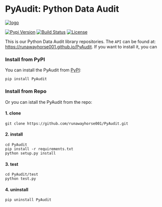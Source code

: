 # PyAudit: Python Data Audit 

[![logo](https://github.com/runawayhorse001/PyAudit/blob/master/doc/images/logo.png)](https://runawayhorse001.github.io/PyAudit/)

[![Pypi Version](https://img.shields.io/pypi/v/PyAudit.svg)](https://pypi.org/project/PyAudit/)
[![Build Status](https://travis-ci.org/rtfd/PyAudit.svg?branch=master)](https://pypi.org/project/PyAudit)
[![License](https://img.shields.io/pypi/l/PyAudit.svg)](https://pypi.org/project/PyAudit/)

This is our Python Data Audit library repositories.
The ``API`` can be found at: https://runawayhorse001.github.io/PyAudit. 
If you want to install it, you can

### Install from PyPI

You can install the PyAudit from [PyPI](https://pypi.org/project/PyAudit):

    pip install PyAudit

### Install from Repo 

Or you can istall the PyAudit from the repo:

#### 1. clone

	git clone https://github.com/runawayhorse001/PyAudit.git

#### 2. install 

	cd PyAudit
	pip install -r requirements.txt 
	python setup.py install

#### 3. test 

	cd PyAudit/test
	python test.py

#### 4. uninstall 

	pip uninstall PyAudit
